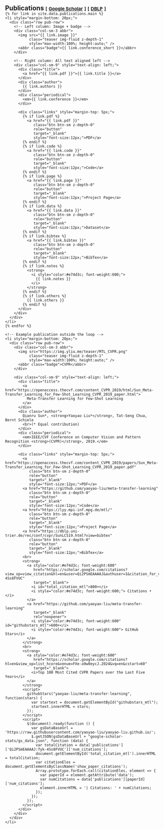 <h1 id="publications"></h1>

<h2 style="margin: 60px 0px -15px;">
  Publications
  <temp style="font-size:15px;">[</temp>
  <a href="https://scholar.google.com/citations?user=Qi2PSmEAAAAJ"
     target="_blank"
     style="font-size:15px;">Google Scholar</a>
  <temp style="font-size:15px;">]</temp>
  <temp style="font-size:15px;">[</temp>
  <a href="https://dblp.org/pid/12/10033-1.html"
     target="_blank"
     style="font-size:15px;">DBLP</a>
  <temp style="font-size:15px;">]</temp>
</h2>

<div class="publications">
  <!-- Remove default bullets and padding -->
  <ol class="bibliography" style="list-style-type: none; margin: 0; padding: 0;">

    {% for link in site.data.publications.main %}
    <li style="margin-bottom: 20px;">
      <div class="row pub-row">
        <!-- Left column: Image + badge -->
        <div class="col-sm-3 abbr">
          <img src="{{ link.image }}"
               class="teaser img-fluid z-depth-1"
               style="max-width:100%; height:auto;" />
          <abbr class="badge">{{ link.conference_short }}</abbr>
        </div>

        <!-- Right column: All text aligned left -->
        <div class="col-sm-9" style="text-align: left;">
          <div class="title">
            <a href="{{ link.pdf }}">{{ link.title }}</a>
          </div>
          <div class="author">
            {{ link.authors }}
          </div>
          <div class="periodical">
            <em>{{ link.conference }}</em>
          </div>

          <div class="links" style="margin-top: 5px;">
            {% if link.pdf %}
              <a href="{{ link.pdf }}"
                 class="btn btn-sm z-depth-0"
                 role="button"
                 target="_blank"
                 style="font-size:12px;">PDF</a>
            {% endif %}
            {% if link.code %}
              <a href="{{ link.code }}"
                 class="btn btn-sm z-depth-0"
                 role="button"
                 target="_blank"
                 style="font-size:12px;">Code</a>
            {% endif %}
            {% if link.page %}
              <a href="{{ link.page }}"
                 class="btn btn-sm z-depth-0"
                 role="button"
                 target="_blank"
                 style="font-size:12px;">Project Page</a>
            {% endif %}
            {% if link.data %}
              <a href="{{ link.data }}"
                 class="btn btn-sm z-depth-0"
                 role="button"
                 target="_blank"
                 style="font-size:12px;">Dataset</a>
            {% endif %}
            {% if link.bibtex %}
              <a href="{{ link.bibtex }}"
                 class="btn btn-sm z-depth-0"
                 role="button"
                 target="_blank"
                 style="font-size:12px;">BibTex</a>
            {% endif %}
            {% if link.notes %}
              <strong>
                <i style="color:#e74d3c; font-weight:600;">
                  {{ link.notes }}
                </i>
              </strong>
            {% endif %}
            {% if link.others %}
              {{ link.others }}
            {% endif %}
          </div>
        </div>
      </div>
    </li>
    {% endfor %}

    <!-- Example publication outside the loop -->
    <li style="margin-bottom: 20px;">
      <div class="row pub-row">
        <div class="col-sm-3 abbr">
          <img src="https://img.yliu.me/teaser/MTL_CVPR.png"
               class="teaser img-fluid z-depth-1"
               style="max-width:100%; height:auto;" />
          <abbr class="badge">CVPR</abbr>
        </div>

        <div class="col-sm-9" style="text-align: left;">
          <div class="title">
            <a href="https://openaccess.thecvf.com/content_CVPR_2019/html/Sun_Meta-Transfer_Learning_for_Few-Shot_Learning_CVPR_2019_paper.html">
              Meta-Transfer Learning for Few-Shot Learning
            </a>
          </div>
          <div class="author">
            Qianru Sun*, <strong>Yaoyao Liu*</strong>, Tat-Seng Chua, Bernt Schiele
            <br>(* Equal contribution)
          </div>
          <div class="periodical">
            <em>IEEE/CVF Conference on Computer Vision and Pattern Recognition <strong>(CVPR)</strong>, 2019.</em>
          </div>

          <div class="links" style="margin-top: 5px;">
            <a href="https://openaccess.thecvf.com/content_CVPR_2019/papers/Sun_Meta-Transfer_Learning_for_Few-Shot_Learning_CVPR_2019_paper.pdf"
               class="btn btn-sm z-depth-0"
               role="button"
               target="_blank"
               style="font-size:12px;">PDF</a>
            <a href="https://github.com/yaoyao-liu/meta-transfer-learning"
               class="btn btn-sm z-depth-0"
               role="button"
               target="_blank"
               style="font-size:12px;">Code</a>
            <a href="https://lyy.mpi-inf.mpg.de/mtl/"
               class="btn btn-sm z-depth-0"
               role="button"
               target="_blank"
               style="font-size:12px;">Project Page</a>
            <a href="https://dblp.uni-trier.de/rec/conf/cvpr/SunLCS19.html?view=bibtex"
               class="btn btn-sm z-depth-0"
               role="button"
               target="_blank"
               style="font-size:12px;">BibTex</a>
            <br>
            <strong>
              <a style="color:#e74d3c; font-weight:600"
                 href="https://scholar.google.com/citations?view_op=view_citation&hl=en&user=Qi2PSmEAAAAJ&authuser=1&citation_for_view=Qi2PSmEAAAAJ:Tyk-4Ss8FVUC"
                 target="_blank">
                <i id="total_citation_mtl">800+</i>
                <i style="color:#e74d3c; font-weight:600;"> Citations • </i>
              </a>
              <a href="https://github.com/yaoyao-liu/meta-transfer-learning"
                 target="_blank"
                 rel="noopener">
                <i style="color:#e74d3c; font-weight:600" id="githubstars_mtl">600+</i>
                <i style="color:#e74d3c; font-weight:600"> GitHub Stars</i>
              </a>
            </strong>
            <br>
            <strong>
              <a style="color:#e74d3c; font-weight:600"
                 href="https://scholar.google.com/citations?hl=en&view_op=list_hcore&venue=FXe-a9w0eycJ.2024&vq=en&cstart=60"
                 target="_blank">
                <i>Top 100 Most Cited CVPR Papers over the Last Five Years</i>
              </a>
            </strong>
            <script>
              githubStars("yaoyao-liu/meta-transfer-learning", function(stars) {
                var startext = document.getElementById("githubstars_mtl");
                startext.innerHTML = stars;
              });
            </script>
            <script>
              $(document).ready(function () {
                var gsDataBaseUrl = 'https://raw.githubusercontent.com/yaoyao-liu/yaoyao-liu.github.io/';
                $.getJSON(gsDataBaseUrl + "google-scholar-stats/gs_data.json", function (data) {
                  var totalCitation = data['publications']['Qi2PSmEAAAAJ:Tyk-4Ss8FVUC']['num_citations'];
                  document.getElementById('total_citation_mtl').innerHTML = totalCitation;
                  var citationEles = document.getElementsByClassName('show_paper_citations');
                  Array.prototype.forEach.call(citationEles, element => {
                    var paperId = element.getAttribute('data');
                    var numCitations = data['publications'][paperId]['num_citations'];
                    element.innerHTML = '| Citations: ' + numCitations;
                  });
                });
              });
            </script>
          </div>
        </div>
      </div>
    </li>

  </ol>
</div>
